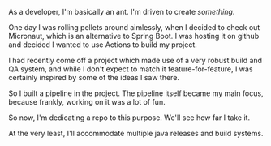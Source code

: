 As a developer, I'm basically an ant. I'm driven to create _something_.

One day I was rolling pellets around aimlessly, when I decided to check out Micronaut, which is an alternative to Spring Boot. I was hosting it on github and decided I wanted to use Actions to build my project.

I had recently come off a project which made use of a very robust build and QA system, and while I don't expect to match it feature-for-feature, I was certainly inspired by some of the ideas I saw there.

So I built a pipeline in the project. The pipeline itself became my main focus, because frankly, working on it was a lot of fun.

So now, I'm dedicating a repo to this purpose. We'll see how far I take it.

At the very least, I'll accommodate multiple java releases and build systems.

